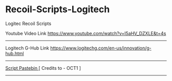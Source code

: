 # Recoil-Scripts-Logitech
Logitec Recoil Scripts

Youtube Video Link 
https://www.youtube.com/watch?v=I5aHV_DZXLE&t=4s
_________________________________________
Logitech G-Hub Link
https://www.logitechg.com/en-us/innovation/g-hub.html

__________________________________________





















[Script Pastebin
](https://github.com/efsefesf/Recoil-Scripts-Logitech/blob/742f0c39b9167f4817af0d88bcf294d39013f166/Script%20Pastebin)   [ Credits to - OCT1 ]
_____________________________________________ 

